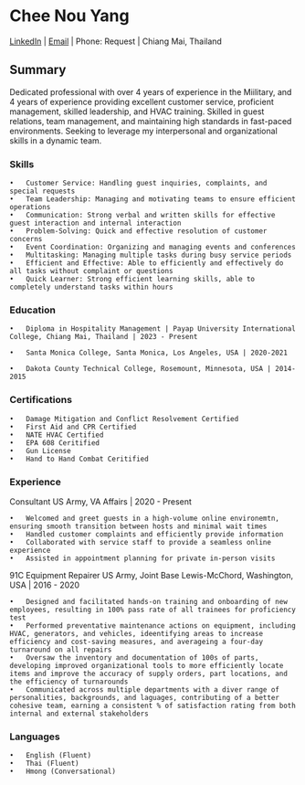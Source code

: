 # Chee Nou Yang

 [LinkedIn](https://www.linkedin.com/in/yangcn/) | [Email](Mail2.Cnyang0326@gmail.com) | Phone: Request | Chiang Mai, Thailand

## Summary

Dedicated professional with over 4 years of experience in the Miilitary, and 4 years of experience providing excellent customer service, proficient management, skilled leadership, and HVAC training. Skilled in guest relations, team management, and maintaining high standards in fast-paced environments. Seeking to leverage my interpersonal and organizational skills in a dynamic team.

### Skills

	•	Customer Service: Handling guest inquiries, complaints, and special requests
	•	Team Leadership: Managing and motivating teams to ensure efficient operations
	•	Communication: Strong verbal and written skills for effective guest interaction and internal interaction
	•	Problem-Solving: Quick and effective resolution of customer concerns
	•	Event Coordination: Organizing and managing events and conferences
	•	Multitasking: Managing multiple tasks during busy service periods
	•	Efficient and Effective: Able to efficiently and effectively do all tasks without complaint or questions
	•	Quick Learner: Strong efficient learning skills, able to completely understand tasks within hours

### Education

	•	Diploma in Hospitality Management | Payap University International College, Chiang Mai, Thailand | 2023 - Present

	•	Santa Monica College, Santa Monica, Los Angeles, USA | 2020-2021

	•	Dakota County Technical College, Rosemount, Minnesota, USA | 2014-2015


### Certifications

	•	Damage Mitigation and Conflict Resolvement Certified
	•	First Aid and CPR Certified
	•	NATE HVAC Certified
	•	EPA 608 Ceritified
	•	Gun License
	•	Hand to Hand Combat Ceritified
 
### Experience

Consultant
US Army, VA Affairs | 2020 - Present

	•	Welcomed and greet guests in a high-volume online environemtn, ensuring smooth transition between hosts and minimal wait times
	•	Handled customer complaints and efficiently provide information
	•	Collaborated with service staff to provide a seamless online experience
	•	Assisted in appointment planning for private in-person visits

91C Equipment Repairer
US Army, Joint Base Lewis-McChord, Washington, USA | 2016 - 2020

	•	Designed and facilitated hands-on training and onboarding of new employees, resulting in 100% pass rate of all trainees for proficiency test
	•	Performed preventative maintenance actions on equipment, including HVAC, generators, and vehicles, ideentifying areas to increase efficiency and cost-saving measures, and averageing a four-day turnaround on all repairs
	•	Oversaw the inventory and documentation of 100s of parts, developing improved organizational tools to more efficiently locate items and improve the accuracy of supply orders, part locations, and the efficiency of turnarounds
	•	Communicated across multiple departments with a diver range of personalities, backgrounds, and laguages, contributing of a better cohesive team, earning a consistent % of satisfaction rating from both internal and external stakeholders
 	




### Languages

	•	English (Fluent)
	•	Thai (Fluent)
	•	Hmong (Conversational)

